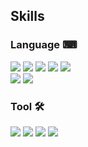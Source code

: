 ## Skills 
### Language ⌨
<div>
  <img src="https://img.shields.io/badge/Spring Boot-6DB33F?style=flat-square&logo=Spring Boot&logoColor=white"/> 
  <img src="https://img.shields.io/badge/Java-427595?style=flat-square&logo=Java&logoColor=white"/> 
  <img src="https://img.shields.io/badge/MyBatis-666666?style=flat-square&logo=MyBatis&logoColor=white"/> 
  <img src="https://img.shields.io/badge/Node.js-339933?style=flat-square&logo=Node.js&logoColor=white"/> 
  <img src="https://img.shields.io/badge/PostgreSQL-4169E1?style=flat-square&logo=PostgreSQL&logoColor=white"/> 
</div>
<div>
  <img src="https://img.shields.io/badge/Vue2.js-4FC08D?style=flat-square&logo=Vue.js&logoColor=white"/> 
  <img src="https://img.shields.io/badge/JavaScript-F7DF1E?style=flat-square&logo=JavaScript&logoColor=white"/> 
</div>

### Tool 🛠
<div>
  <img src="https://img.shields.io/badge/IntelliJ IDEA-343434?style=flat-square&logo=IntelliJ IDEA&logoColor=white"/> 
  <img src="https://img.shields.io/badge/Visual Studio Code-007ACC?style=flat-square&logo=Visual Studio Code&logoColor=white"/>
  <img src="https://img.shields.io/badge/Git-F05032?style=flat-square&logo=Git&logoColor=white"/> 
  <img src="https://img.shields.io/badge/Dbeaver-897263?style=flat-square&logo=Dbeaver&logoColor=white"/> 
</div>
<!--
**JongHyunParkDev/JongHyunParkDev** is a ✨ _special_ ✨ repository because its `README.md` (this file) appears on your GitHub profile.

Here are some ideas to get you started:

- 🔭 I’m currently working on ...
- 🌱 I’m currently learning ...
- 👯 I’m looking to collaborate on ...
- 🤔 I’m looking for help with ...
- 💬 Ask me about ...
- 📫 How to reach me: ...
- 😄 Pronouns: ...
- ⚡ Fun fact: ...
-->
